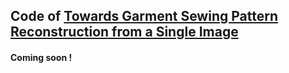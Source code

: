 ## Code of [Towards Garment Sewing Pattern Reconstruction from a Single Image](https://sewformer.github.io/)

#### Coming soon !
